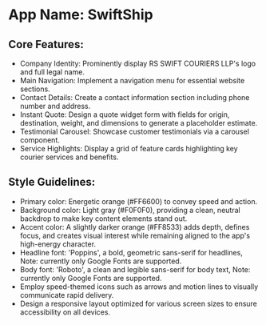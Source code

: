 # **App Name**: SwiftShip

## Core Features:

- Company Identity: Prominently display RS SWIFT COURIERS LLP's logo and full legal name.
- Main Navigation: Implement a navigation menu for essential website sections.
- Contact Details: Create a contact information section including phone number and address.
- Instant Quote: Design a quote widget form with fields for origin, destination, weight, and dimensions to generate a placeholder estimate.
- Testimonial Carousel: Showcase customer testimonials via a carousel component.
- Service Highlights: Display a grid of feature cards highlighting key courier services and benefits.

## Style Guidelines:

- Primary color: Energetic orange (#FF6600) to convey speed and action.
- Background color: Light gray (#F0F0F0), providing a clean, neutral backdrop to make key content elements stand out.
- Accent color: A slightly darker orange (#FF8533) adds depth, defines focus, and creates visual interest while remaining aligned to the app's high-energy character.
- Headline font: 'Poppins', a bold, geometric sans-serif for headlines, Note: currently only Google Fonts are supported.
- Body font: 'Roboto', a clean and legible sans-serif for body text, Note: currently only Google Fonts are supported.
- Employ speed-themed icons such as arrows and motion lines to visually communicate rapid delivery.
- Design a responsive layout optimized for various screen sizes to ensure accessibility on all devices.